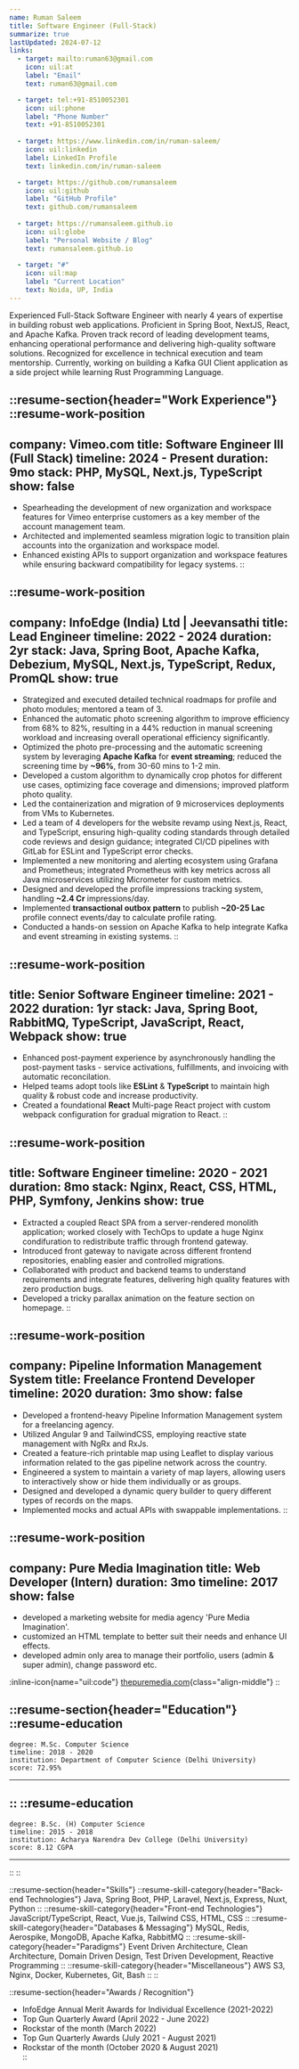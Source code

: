 ```yaml
---
name: Ruman Saleem
title: Software Engineer (Full-Stack)
summarize: true
lastUpdated: 2024-07-12
links:
  - target: mailto:ruman63@gmail.com
    icon: uil:at
    label: "Email"
    text: ruman63@gmail.com

  - target: tel:+91-8510052301
    icon: uil:phone
    label: "Phone Number"
    text: +91-8510052301
    
  - target: https://www.linkedin.com/in/ruman-saleem/
    icon: uil:linkedin
    label: LinkedIn Profile
    text: linkedin.com/in/ruman-saleem

  - target: https://github.com/rumansaleem
    icon: uil:github
    label: "GitHub Profile"
    text: github.com/rumansaleem
  
  - target: https://rumansaleem.github.io
    icon: uil:globe
    label: "Personal Website / Blog"
    text: rumansaleem.github.io
  
  - target: "#"
    icon: uil:map
    label: "Current Location"
    text: Noida, UP, India
---
```


Experienced Full-Stack Software Engineer with nearly 4 years of expertise in building robust web applications. Proficient in Spring Boot, NextJS, React, and Apache Kafka. Proven track record of leading development teams, enhancing operational performance and delivering high-quality software solutions. Recognized for excellence in technical execution and team mentorship. Currently, working on building a Kafka GUI Client application as a side project while learning Rust Programming Language.

<!--more-->

::resume-section{header="Work Experience"}
  ::resume-work-position
  ---
  company: Vimeo.com
  title: Software Engineer III (Full Stack)
  timeline: 2024 - Present
  duration: 9mo
  stack: PHP, MySQL, Next.js, TypeScript
  show: false
  ---
  - Spearheading the development of new organization and workspace features for Vimeo enterprise customers as a key member of the account management team.
  - Architected and implemented seamless migration logic to transition plain accounts into the organization and workspace model.
  - Enhanced existing APIs to support organization and workspace features while ensuring backward compatibility for legacy systems.
  ::

  ::resume-work-position
  ---
  company: InfoEdge (India) Ltd | Jeevansathi
  title: Lead Engineer
  timeline: 2022 - 2024
  duration: 2yr
  stack: Java, Spring Boot, Apache Kafka, Debezium, MySQL, Next.js, TypeScript, Redux, PromQL
  show: true
  ---
  - Strategized and executed detailed technical roadmaps for profile and photo modules; mentored a team of 3.
  - Enhanced the automatic photo screening algorithm to improve efficiency from 68% to 82%, resulting in a 44% reduction in manual screening workload and increasing overall operational efficiency significantly.
  - Optimized the photo pre-processing and the automatic screening system by leveraging <b>Apache Kafka</b> for <b>event streaming</b>; reduced the screening time by <b>~96%</b>, from 30-60 mins to 1-2 min.
  - Developed a custom algorithm to dynamically crop photos for different use cases, optimizing face coverage and dimensions; improved platform photo quality.
  - Led the containerization and migration of 9 microservices deployments from VMs to Kubernetes.
  - Led a team of 4 developers for the website revamp using Next.js, React, and TypeScript, ensuring high-quality coding standards through detailed code reviews and design guidance; integrated CI/CD pipelines with GitLab for ESLint and TypeScript error checks.
  - Implemented a new monitoring and alerting ecosystem using Grafana and Prometheus; integrated Prometheus with key metrics across all Java microservices utilizing Micrometer for custom metrics.
  - Designed and developed the profile impressions tracking system, handling <b>~2.4 Cr</b> impressions/day.
  - Implemented <b>transactional outbox pattern</b> to publish <b>~20-25 Lac</b> profile connect events/day to calculate profile rating.
  - Conducted a hands-on session on Apache Kafka to help integrate Kafka and event streaming in existing systems.
  ::

  ::resume-work-position
  ---
  title: Senior Software Engineer
  timeline: 2021 - 2022
  duration: 1yr
  stack: Java, Spring Boot, RabbitMQ, TypeScript, JavaScript, React, Webpack
  show: true
  ---
  - Enhanced post-payment experience by asynchronously handling the post-payment tasks - service activations, fulfillments, and invoicing with automatic reconcilation.
  - Helped teams adopt tools like <b>ESLint</b> & <b>TypeScript</b> to maintain high quality & robust code and increase productivity.
  - Created a foundational <b>React</b> Multi-page React project with custom webpack configuration for gradual migration to React.
  ::

  ::resume-work-position
  ---
  title: Software Engineer
  timeline: 2020 - 2021
  duration: 8mo
  stack: Nginx, React, CSS, HTML, PHP, Symfony, Jenkins
  show: true
  ---
  - Extracted a coupled React SPA from a server-rendered monolith application; worked closely with TechOps to update a huge Nginx condifuration to redistribute traffic through frontend gateway.
  - Introduced front gateway to navigate across different frontend repositories, enabling easier and controlled migrations.
  - Collaborated with product and backend teams to understand requirements and integrate features, delivering high quality features with zero production bugs.
  - Developed a tricky parallax animation on the feature section on homepage.
  ::


  ::resume-work-position
  ---
  company: Pipeline Information Management System
  title: Freelance Frontend Developer
  timeline: 2020
  duration: 3mo
  show: false
  ---
  - Developed a frontend-heavy Pipeline Information Management system for a freelancing agency.
  - Utilized Angular 9 and TailwindCSS, employing reactive state management with NgRx and RxJs.
  - Created a feature-rich printable map using Leaflet to display various information related to the gas pipeline network across the country.
  - Engineered a system to maintain a variety of map layers, allowing users to interactively show or hide them individually or as groups.
  - Designed and developed a dynamic query builder to query different types of records on the maps.
  - Implemented mocks and actual APIs with swappable implementations.
  ::

  ::resume-work-position
  ---
  company: Pure Media Imagination
  title: Web Developer (Intern)
  duration: 3mo
  timeline: 2017
  show: false
  ---
  - developed a marketing website for media agency 'Pure Media Imagination'.
  - customized an HTML template to better suit their needs and enhance UI effects.
  - developed admin only area to manage their portfolio, users (admin & super admin), change password etc.
  
  :inline-icon{name="uil:code"} [thepuremedia.com](https://thepuremedia.com){class="align-middle"}
::

::resume-section{header="Education"}
  ::resume-education
  ---
    degree: M.Sc. Computer Science 
    timeline: 2018 - 2020
    institution: Department of Computer Science (Delhi University)
    score: 72.95%
  ---
  ::
  ::resume-education
  ---
    degree: B.Sc. (H) Computer Science
    timeline: 2015 - 2018
    institution: Acharya Narendra Dev College (Delhi University)
    score: 8.12 CGPA
  ---
  ::
::

::resume-section{header="Skills"}
  ::resume-skill-category{header="Back-end Technologies"}
    Java, Spring Boot, PHP, Laravel, Next.js, Express, Nuxt, Python
  ::
  ::resume-skill-category{header="Front-end Technologies"}
    JavaScript/TypeScript, React, Vue.js, Tailwind CSS, HTML, CSS
  ::
  ::resume-skill-category{header="Databases & Messaging"}
    MySQL, Redis, Aerospike, MongoDB, Apache Kafka, RabbitMQ
  ::
  ::resume-skill-category{header="Paradigms"}
    Event Driven Architecture, Clean Architecture, Domain Driven Design, Test Driven Development, Reactive Programming
  ::
  ::resume-skill-category{header="Miscellaneous"}
    AWS S3, Nginx, Docker, Kubernetes, Git, Bash
  ::
::

::resume-section{header="Awards / Recognition"}
  - InfoEdge Annual Merit Awards for Individual Excellence (2021-2022)
  - Top Gun Quarterly Award (April 2022 - June 2022)
  - Rockstar of the month (March 2022)
  - Top Gun Quarterly Awards (July 2021 - August 2021)
  - Rockstar of the month (October 2020 & August 2021)  
::